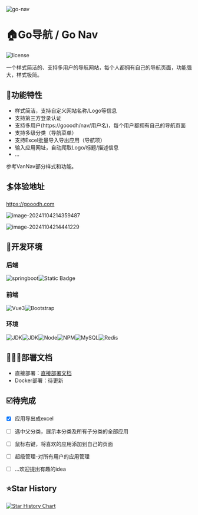 ![go-nav](https://socialify.git.ci/dawnstaryrx/go-nav/image?description=1&font=Jost&forks=1&issues=1&logo=https%3A%2F%2Fgooodh.com%2Fassets%2Flogo-DFo-4pNC.png&name=1&owner=1&pulls=1&stargazers=1&theme=Light)

# 🏠Go导航 / Go Nav

![license](https://img.shields.io/github/license/dawnstaryrx/go-nav.svg)  

一个样式简洁的、支持多用户的导航网站，每个人都拥有自己的导航页面，功能强大，样式极简。  



## 🔭功能特性

- 样式简洁，支持自定义网站名称/Logo等信息
- 支持第三方登录认证
- 支持多用户(https://gooodh/nav/用户名)，每个用户都拥有自己的导航页面
- 支持多级分类（导航菜单）
- 支持Excel批量导入导出应用（导航项）
- 输入应用网址，自动爬取Logo/标题/描述信息
- ...

参考VanNav部分样式和功能。



## 🏄体验地址

https://gooodh.com

![image-20241104214359487](https://dawnstar-blog-1309734834.cos.ap-nanjing.myqcloud.com/img/2024%2F11%2F04%2F245ecaa061bff00a96bef81443c2132d-image-20241104214359487-69f40e.png)

![image-20241104214441229](https://dawnstar-blog-1309734834.cos.ap-nanjing.myqcloud.com/img/2024%2F11%2F04%2Fa8c79e84e73a56a16566ab34b5fc7a65-image-20241104214441229-f892b8.png)



## 🔧开发环境

### 后端

![springboot](https://img.shields.io/badge/SpringBoot-3.1.5-blue)![Static Badge](https://img.shields.io/badge/SpringSecurity-3.3.4-blue)

### 前端

![Vue3](https://img.shields.io/badge/Vue-3.4-blue)![Bootstrap](https://img.shields.io/badge/Bootstrap-5.3.3-blue)

### 环境

![JDK](https://img.shields.io/badge/JDK-17-green)![JDK](https://img.shields.io/badge/Maven-3.9.7-green)![Node](https://img.shields.io/badge/Node-20.11.1-green)![NPM](https://img.shields.io/badge/npm-10.2.4-green)![MySQL](https://img.shields.io/badge/MySQL-8.0-green)![Redis](https://img.shields.io/badge/Redis-3.2+-green)



## 👨🏼‍💻部署文档

- 直接部署：[直接部署文档](./docs/部署文档-直接部署.md)
- Docker部署：待更新



## ☑️待完成

- [x] 应用导出成excel
- [ ] 选中父分类，展示本分类及所有子分类的全部应用
- [ ] 鼠标右键，将喜欢的应用添加到自己的页面
- [ ] 超级管理-对所有用户的应用管理
- [ ] ...欢迎提出有趣的idea



## ⭐Star History

[![Star History Chart](https://api.star-history.com/svg?repos=dawnstaryrx/go-nav&type=Date)](https://star-history.com/#dawnstaryrx/go-nav&Date)
